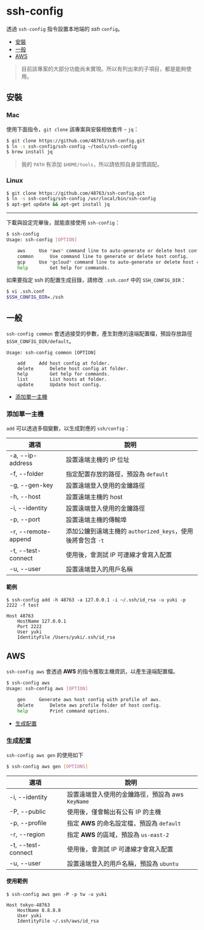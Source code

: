 # ssh-config

透過 `ssh-config` 指令設置本地端的 *ssh* `config`。

- [安裝](#安裝)
- [一般](#一般)
- [AWS](#aws)

> 目前該專案的大部分功能尚未實現。所以有列出來的子項目，都是能夠使用。

## 安裝

### Mac

使用下面指令，`git clone` 該專案與安裝相依套件 - `jq`：

```bash
$ git clone https://github.com/48763/ssh-config.git
$ ln -s ssh-config/ssh-config ~/tools/ssh-config
$ brew install jq
```

> 我的 `PATH` 有添加 `$HOME/tools`，所以請依照自身習慣調配。

### Linux

```bash
$ git clone https://github.com/48763/ssh-config.git
$ ln -s ssh-config/ssh-config /usr/local/bin/ssh-config
$ apt-get update && apt-get install jq
```

---

下載與設定完畢後，就能直接使用 `ssh-config`：

```bash
$ ssh-config
Usage: ssh-config [OPTION] 

	aws		Use *aws* command line to auto-generate or delete host config.
	common		Use command line to generate or delete host config.
	gcp		Use *gcloud* command line to auto-generate or delete host config.
	help		Get help for commands.
```

如果要指定 ssh 的配置生成目錄，請修改 `.ssh.conf` 中的 `SSH_CONFIG_DIR`：

```bash
$ vi .ssh.conf
$SSH_CONFIG_DIR=./ssh
```

## 一般

`ssh-config common` 會透過接受的參數，產生對應的遠端配置檔，預設存放路徑 `$SSH_CONFIG_DIR/default`。

```
Usage: ssh-config common [OPTION] 

	add		Add host config at folder.
	delete		Delete host config at folder.
	help		Get help for commands.
	list		List hosts at folder.
	update		Update host config.
```

- [添加單一主機](#添加單一主機)

### 添加單一主機

`add` 可以透過多個變數，以生成對應的 `ssh/config`：

| 選項 | 說明 |
| - | - |
| -a, --ip-address | 設置遠端主機的 IP 位址 |
| -f, --folder | 指定配置存放的路徑，預設為 `default` |
| -g, --gen-key | 設置遠端登入使用的金鑰路徑 |
| -h, --host  | 設置遠端主機的 host |
| -i, --identity  | 設置遠端登入使用的金鑰路徑 |
| -p, --port  | 設置遠端主機的傳輸埠 |
| -r, --remote-append | 添加公鑰到遠端主機的 `authorized_keys`，使用後將會包含 `-t` |
| -t, --test-connect | 使用後，會測試 IP 可連線才會寫入配置 |
| -u, --user  | 設置遠端登入的用戶名稱 |

#### 範例

```
$ ssh-config add -h 48763 -a 127.0.0.1 -i ~/.ssh/id_rsa -u yuki -p 2222 -f test

Host 48763
    HostName 127.0.0.1
    Port 2222
    User yuki
    IdentityFile /Users/yuki/.ssh/id_rsa
```

## AWS

`ssh-config aws` 會透過 **AWS** 的指令獲取主機資訊，以產生遠端配置檔。

```bash
$ ssh-config aws 
Usage: ssh-config aws [OPTION] 

	gen		Generate aws host config with profile of aws.
	delete		Delete aws profile folder of host config.
	help		Print command options.
```

- [生成配置](#生成配置)


### 生成配置

`ssh-config aws gen` 的使用如下 

```bash
$ ssh-config aws gen [OPTIONS]
```

| 選項 | 說明 |
| - | - |
| -i, --identity | 設置遠端登入使用的金鑰路徑，預設為 aws `KeyName` |
| -P, --public | 使用後，僅會輸出有公有 IP 的主機 |
| -p, --profile | 指定 **AWS** 的命名設定檔，預設為 `default` |
| -r, --region | 指定 **AWS** 的區域，預設為 `us-east-2` |
| -t, --test-connect | 使用後，會測試 IP 可連線才會寫入配置 |
| -u, --user | 設置遠端登入的用戶名稱，預設為 `ubuntu` |


#### 使用範例

```
$ ssh-config aws gen -P -p tw -u yuki

Host tokyo-48763
    HostName 8.8.8.8
    User yuki
    IdentityFile ~/.ssh/aws/id_rsa
```
